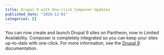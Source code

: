 ```yaml
---
title: Drupal 9 with One-click Composer Updates
published_date: "2020-12-01"
categories: []
---
```

You can now create and launch Drupal 9 sites on Pantheon, now in Limited Availability. Composer is completely integrated so you can keep your sites up-to-date with one-click. For more information, see the [Drupal 9](/drupal) documentation.
